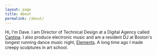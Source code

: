 ```yaml
---
layout: page
title: About
permalink: /about/
---
```


Hi, I'm Dave. I am Director of Technical Design at a Digital Agency
called [Cantina](http://cantina.co). I also produce electronic music
and am a resident DJ at Boston's longest running dance music night,
[Elements](http://elements-dnb.com). A long time ago I made creepy
sculptures in art school.






